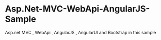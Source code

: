 # Asp.Net-MVC-WebApi-AngularJS-Sample
Asp.net MVC , WebApi , AngularJS , AngularUI and Bootstrap in this sample
